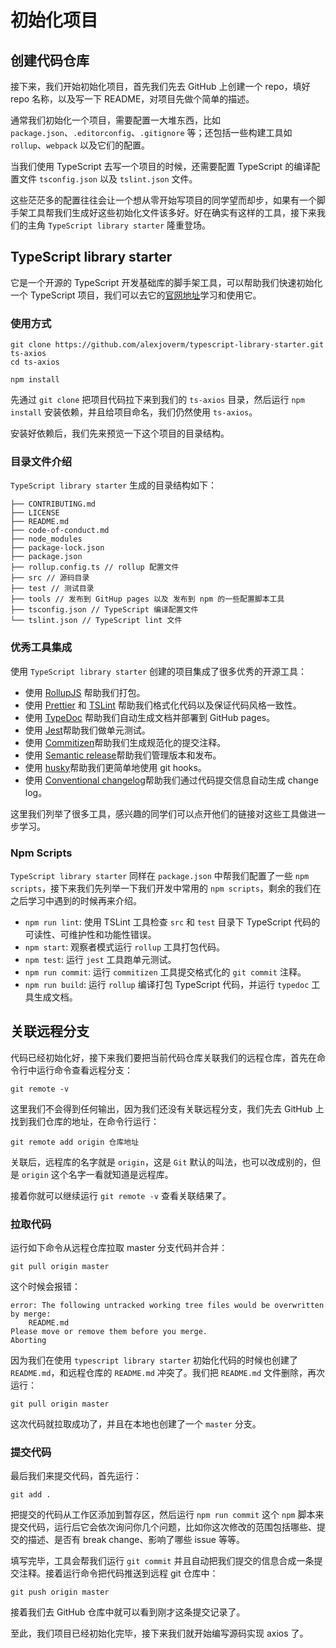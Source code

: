 #  初始化项目 #

##  创建代码仓库 ##

接下来，我们开始初始化项目，首先我们先去 GitHub 上创建一个 repo，填好 repo 名称，以及写一下 README，对项目先做个简单的描述。

通常我们初始化一个项目，需要配置一大堆东西，比如 `package.json`、`.editorconfig`、`.gitignore` 等；还包括一些构建工具如 `rollup`、`webpack` 以及它们的配置。

当我们使用 TypeScript 去写一个项目的时候，还需要配置 TypeScript 的编译配置文件 `tsconfig.json` 以及 `tslint.json` 文件。

这些茫茫多的配置往往会让一个想从零开始写项目的同学望而却步，如果有一个脚手架工具帮我们生成好这些初始化文件该多好。好在确实有这样的工具，接下来我们的主角 `TypeScript library starter` 隆重登场。

##  TypeScript library starter ##

它是一个开源的 TypeScript 开发基础库的脚手架工具，可以帮助我们快速初始化一个 TypeScript 项目，我们可以去它的[官网地址][Link 1]学习和使用它。

###  使用方式 ###

    git clone https://github.com/alexjoverm/typescript-library-starter.git ts-axios
    cd ts-axios
    
    npm install

先通过 `git clone` 把项目代码拉下来到我们的 `ts-axios` 目录，然后运行 `npm install` 安装依赖，并且给项目命名，我们仍然使用 `ts-axios`。

安装好依赖后，我们先来预览一下这个项目的目录结构。

###  目录文件介绍 ###

`TypeScript library starter` 生成的目录结构如下：

    ├── CONTRIBUTING.md
    ├── LICENSE 
    ├── README.md
    ├── code-of-conduct.md
    ├── node_modules
    ├── package-lock.json
    ├── package.json
    ├── rollup.config.ts // rollup 配置文件
    ├── src // 源码目录
    ├── test // 测试目录
    ├── tools // 发布到 GitHup pages 以及 发布到 npm 的一些配置脚本工具
    ├── tsconfig.json // TypeScript 编译配置文件
    └── tslint.json // TypeScript lint 文件

###  优秀工具集成 ###

使用 `TypeScript library starter` 创建的项目集成了很多优秀的开源工具：

 *  使用 [RollupJS][] 帮助我们打包。
 *  使用 [Prettier][] 和 [TSLint][] 帮助我们格式化代码以及保证代码风格一致性。
 *  使用 [TypeDoc][] 帮助我们自动生成文档并部署到 GitHub pages。
 *  使用 [Jest][]帮助我们做单元测试。
 *  使用 [Commitizen][]帮助我们生成规范化的提交注释。
 *  使用 [Semantic release][]帮助我们管理版本和发布。
 *  使用 [husky][]帮助我们更简单地使用 git hooks。
 *  使用 [Conventional changelog][]帮助我们通过代码提交信息自动生成 change log。

这里我们列举了很多工具，感兴趣的同学们可以点开他们的链接对这些工具做进一步学习。

###  Npm Scripts ###

`TypeScript library starter` 同样在 `package.json` 中帮我们配置了一些 `npm scripts`，接下来我们先列举一下我们开发中常用的 `npm scripts`，剩余的我们在之后学习中遇到的时候再来介绍。

 *  `npm run lint`: 使用 TSLint 工具检查 `src` 和 `test` 目录下 TypeScript 代码的可读性、可维护性和功能性错误。
 *  `npm start`: 观察者模式运行 `rollup` 工具打包代码。
 *  `npm test`: 运行 `jest` 工具跑单元测试。
 *  `npm run commit`: 运行 `commitizen` 工具提交格式化的 `git commit` 注释。
 *  `npm run build`: 运行 `rollup` 编译打包 TypeScript 代码，并运行 `typedoc` 工具生成文档。

##  关联远程分支 ##

代码已经初始化好，接下来我们要把当前代码仓库关联我们的远程仓库，首先在命令行中运行命令查看远程分支：

    git remote -v

这里我们不会得到任何输出，因为我们还没有关联远程分支，我们先去 GitHub 上找到我们仓库的地址，在命令行运行：

    git remote add origin 仓库地址

关联后，远程库的名字就是 `origin`，这是 `Git` 默认的叫法，也可以改成别的，但是 `origin` 这个名字一看就知道是远程库。

接着你就可以继续运行 `git remote -v` 查看关联结果了。

###  拉取代码 ###

运行如下命令从远程仓库拉取 master 分支代码并合并：

    git pull origin master

这个时候会报错：

    error: The following untracked working tree files would be overwritten by merge:
    	README.md
    Please move or remove them before you merge.
    Aborting

因为我们在使用 `typescript library starter` 初始化代码的时候也创建了 `README.md`，和远程仓库的 `README.md` 冲突了。我们把 `README.md` 文件删除，再次运行：

    git pull origin master

这次代码就拉取成功了，并且在本地也创建了一个 `master` 分支。

###  提交代码 ###

最后我们来提交代码，首先运行：

    git add .

把提交的代码从工作区添加到暂存区，然后运行 `npm run commit` 这个 `npm` 脚本来提交代码，运行后它会依次询问你几个问题，比如你这次修改的范围包括哪些、提交的描述、是否有 break change、影响了哪些 issue 等等。

填写完毕，工具会帮我们运行 `git commit` 并且自动把我们提交的信息合成一条提交注释。接着运行命令把代码推送到远程 git 仓库中：

    git push origin master

接着我们去 GitHub 仓库中就可以看到刚才这条提交记录了。

至此，我们项目已经初始化完毕，接下来我们就开始编写源码实现 axios 了。


[Link 1]: https://github.com/alexjoverm/typescript-library-starter
[RollupJS]: https://rollupjs.org/
[Prettier]: https://github.com/prettier/prettier
[TSLint]: https://palantir.github.io/tslint/
[TypeDoc]: https://typedoc.org/
[Jest]: https://jestjs.io/
[Commitizen]: https://github.com/commitizen/cz-cli
[Semantic release]: https://github.com/semantic-release/semantic-release
[husky]: https://github.com/typicode/husky
[Conventional changelog]: https://github.com/conventional-changelog/conventional-changelog